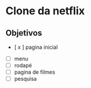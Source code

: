 # Clone da netflix

## Objetivos
- [ x ] pagina inicial
- [ ] menu
- [ ] rodapé
- [ ] pagina de filmes
- [ ] pesquisa